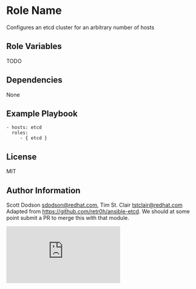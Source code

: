 Role Name
=========

Configures an etcd cluster for an arbitrary number of hosts

Role Variables
--------------

TODO

Dependencies
------------

None

Example Playbook
----------------

    - hosts: etcd
      roles:
         - { etcd }

License
-------

MIT

Author Information
------------------

Scott Dodson <sdodson@redhat.com>, Tim St. Clair <tstclair@redhat.com>
Adapted from https://github.com/retr0h/ansible-etcd. We
should at some point submit a PR to merge this with that module.


[![Analytics](https://kubernetes-site.appspot.com/UA-36037335-10/GitHub/contrib/ansible/roles/etcd/README.md?pixel)]()

